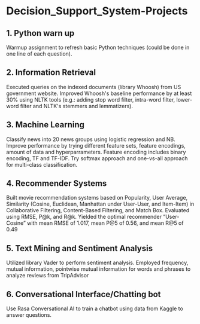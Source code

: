 # Decision_Support_System-Projects

## 1. Python warn up<br/>
Warmup assignment to refresh basic Python techniques (could be done in one line of each question).

## 2. Information Retrieval<br/>
Executed queries on the indexed documents (library Whoosh) from US government website. Improved Whoosh's baseline performance by at least 30% using NLTK tools (e.g.: adding stop word filter, intra-word filter, lower-word filter and NLTK's stemmers and lemmatizers).

## 3. Machine Learning<br/>
Classify news into 20 news groups using logistic regression and NB. Improve performance by trying different feature sets, feature encodings, amount of data and hyperparrameters. Feature encoding includes binary encoding, TF and TF-IDF. Try softmax approach and one-vs-all approach for multi-class classification.

## 4. Recommender Systems<br/>
Built movie recommendation systems based on Popularity, User Average, Similarity (Cosine, Euclidean, Manhattan under User-User, and Item-Item) in Collaborative Filtering, Content-Based Filtering, and Match Box. Evaluated using RMSE, P@k, and R@k. Yielded the optimal recommender “User-Cosine” with mean RMSE of 1.017, mean P@5 of 0.56, and mean R@5 of 0.49
	
## 5. Text Mining and Sentiment Analysis<br/>
Utilized library Vader to perform sentiment analysis. Employed frequency, mutual information, pointwise mutual information for words and phrases to analyze reviews from TripAdvisor

## 6. Conversational Interface/Chatting bot<br/>
Use Rasa Conversational AI to train a chatbot using data from Kaggle to answer questions.
